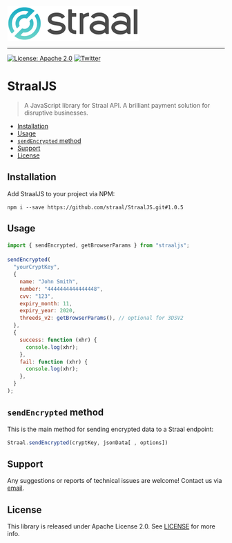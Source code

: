<p align="left">
    <img height=80 src="web/logo_github.png"/>
</p>

---

[![License: Apache 2.0](https://img.shields.io/badge/License-Apache%202.0-green.svg?style=flat)](LICENSE)
[![Twitter](https://img.shields.io/badge/twitter-@straal-blue.svg?style=flat)](http://twitter.com/straal_)

# StraalJS

> A JavaScript library for Straal API.
> A brilliant payment solution for disruptive businesses.

- [Installation](#installation)
- [Usage](#usage)
- [`sendEncrypted` method](#sendencrypted-method)
- [Support](#support)
- [License](#license)

## Installation

Add StraalJS to your project via NPM:

```shell
npm i --save https://github.com/straal/StraalJS.git#1.0.5
```

## Usage

```js
import { sendEncrypted, getBrowserParams } from "straaljs";

sendEncrypted(
  "yourCryptKey",
  {
    name: "John Smith",
    number: "4444444444444448",
    cvv: "123",
    expiry_month: 11,
    expiry_year: 2020,
    threeds_v2: getBrowserParams(), // optional for 3DSV2
  },
  {
    success: function (xhr) {
      console.log(xhr);
    },
    fail: function (xhr) {
      console.log(xhr);
    },
  }
);
```

## `sendEncrypted` method

This is the main method for sending encrypted data to a Straal endpoint:

```js
Straal.sendEncrypted(cryptKey, jsonData[ , options])
```

## Support

Any suggestions or reports of technical issues are welcome! Contact us via [email](mailto:devteam@straal.com).

## License

This library is released under Apache License 2.0. See [LICENSE](LICENSE) for more info.
